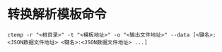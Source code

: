 ﻿# 转换解析模板命令

```shell
ctemp -r "<根目录>" -t "<模板地址>" -o "<输出文件地址>" --data [<键名>:<JSON数据文件地址> <键名>:<JSON数据文件地址> ...]
```